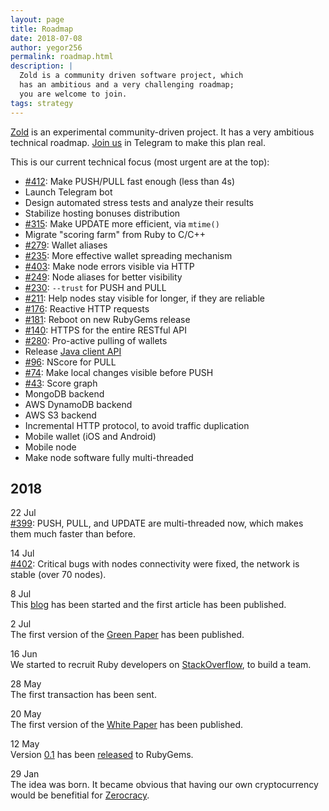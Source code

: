 ```yaml
---
layout: page
title: Roadmap
date: 2018-07-08
author: yegor256
permalink: roadmap.html
description: |
  Zold is a community driven software project, which
  has an ambitious and a very challenging roadmap;
  you are welcome to join.
tags: strategy
---
```


[Zold](https://www.zold.io) is an experimental community-driven project.
It has a very ambitious technical roadmap.
[Join us](https://t.me/zold_io) in Telegram to make this plan real.

<!--more-->

This is our current technical focus (most urgent are at the top):

  * [#412](https://github.com/zold-io/zold/issues/412): Make PUSH/PULL fast enough (less than 4s)
  * Launch Telegram bot
  * Design automated stress tests and analyze their results
  * Stabilize hosting bonuses distribution
  * [#315](https://github.com/zold-io/zold/issues/315): Make UPDATE more efficient, via `mtime()`
  * Migrate "scoring farm" from Ruby to C/C++
  * [#279](https://github.com/zold-io/zold/issues/279): Wallet aliases
  * [#235](https://github.com/zold-io/zold/issues/235): More effective wallet spreading mechanism
  * [#403](https://github.com/zold-io/zold/issues/403): Make node errors visible via HTTP
  * [#249](https://github.com/zold-io/zold/issues/249): Node aliases for better visibility
  * [#230](https://github.com/zold-io/zold/issues/230): `--trust` for PUSH and PULL
  * [#211](https://github.com/zold-io/zold/issues/211): Help nodes stay visible for longer, if they are reliable
  * [#176](https://github.com/zold-io/zold/issues/176): Reactive HTTP requests
  * [#181](https://github.com/zold-io/zold/issues/181): Reboot on new RubyGems release
  * [#140](https://github.com/zold-io/zold/issues/140): HTTPS for the entire RESTful API
  * [#280](https://github.com/zold-io/zold/issues/280): Pro-active pulling of wallets
  * Release [Java client API](https://github.com/zold-io/java-api)
  * [#96](https://github.com/zold-io/zold/issues/96): NScore for PULL
  * [#74](https://github.com/zold-io/zold/issues/74): Make local changes visible before PUSH
  * [#43](https://github.com/zold-io/zold/issues/43): Score graph
  * MongoDB backend
  * AWS DynamoDB backend
  * AWS S3 backend
  * Incremental HTTP protocol, to avoid traffic duplication
  * Mobile wallet (iOS and Android)
  * Mobile node
  * Make node software fully multi-threaded

## 2018

22 Jul<br/>
[#399](https://github.com/zold-io/zold/issues/399):
PUSH, PULL, and UPDATE are multi-threaded now, which makes
them much faster than before.

14 Jul<br/>
[#402](https://github.com/zold-io/zold/issues/402):
Critical bugs with nodes connectivity were fixed,
the network is stable (over 70 nodes).

8 Jul<br/>
This [blog](https://github.com/zold-io/blog.zold.io)
has been started and the first article has been published.

2 Jul<br/>
The first version of the
[Green Paper](https://papers.zold.io/green-paper.pdf) has been published.

16 Jun<br/>
We started to recruit Ruby developers on
[StackOverflow](https://stackoverflow.com/jobs/194602/brave-ruby-developer-for-a-new-cryptocurrency-zerocracy),
to build a team.

28 May<br/>
The first transaction has been sent.

20 May<br/>
The first version of the [White Paper](https://papers.zold.io/wp.pdf) has been published.

12 May<br/>
Version [0.1](https://github.com/zold-io/zold/tree/0.1) has been
[released](https://rubygems.org/gems/zold/versions/0.1) to RubyGems.

29 Jan<br/>
The idea was born.
It became obvious that having our own cryptocurrency would be
benefitial for [Zerocracy](https://www.zerocracy.com).


